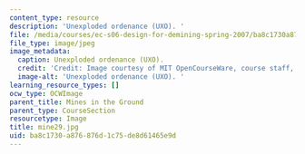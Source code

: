 ```yaml
---
content_type: resource
description: 'Unexploded ordenance (UXO). '
file: /media/courses/ec-s06-design-for-demining-spring-2007/ba8c1730a876876d1c75de8d61465e9d_mine29.jpg
file_type: image/jpeg
image_metadata:
  caption: Unexploded ordenance (UXO).
  credit: 'Credit: Image courtesy of MIT OpenCourseWare, course staff, and students.'
  image-alt: 'Unexploded ordenance (UXO). '
learning_resource_types: []
ocw_type: OCWImage
parent_title: Mines in the Ground
parent_type: CourseSection
resourcetype: Image
title: mine29.jpg
uid: ba8c1730-a876-876d-1c75-de8d61465e9d
---
```

